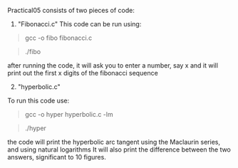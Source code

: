 Practical05 consists of two pieces of code:

1. "Fibonacci.c"
This code can be run using:
> gcc -o fibo fibonacci.c

> ./fibo

after running the code, it will ask you to enter a number, say x
and it will print out the first x digits of the fibonacci sequence



2. "hyperbolic.c"

To run this code use:

> gcc -o hyper hyperbolic.c -lm

> ./hyper

the code will print the hyperbolic arc tangent using the Maclaurin series, and using natural logarithms
It will also print the difference between the two answers, significant to 10 figures.
